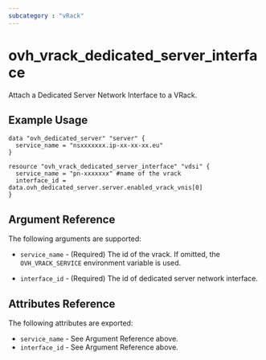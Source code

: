 ```yaml
---
subcategory : "vRack"
---
```


# ovh_vrack_dedicated_server_interface

Attach a Dedicated Server Network Interface to a VRack.

## Example Usage

```hcl
data "ovh_dedicated_server" "server" {
  service_name = "nsxxxxxxx.ip-xx-xx-xx.eu"
}

resource "ovh_vrack_dedicated_server_interface" "vdsi" {
  service_name = "pn-xxxxxxx" #name of the vrack
  interface_id = data.ovh_dedicated_server.server.enabled_vrack_vnis[0]
}
```

## Argument Reference

The following arguments are supported:

* `service_name` - (Required) The id of the vrack. If omitted,
    the `OVH_VRACK_SERVICE` environment variable is used. 

* `interface_id` - (Required) The id of dedicated server network interface.

## Attributes Reference

The following attributes are exported:

* `service_name` - See Argument Reference above.
* `interface_id` - See Argument Reference above.
